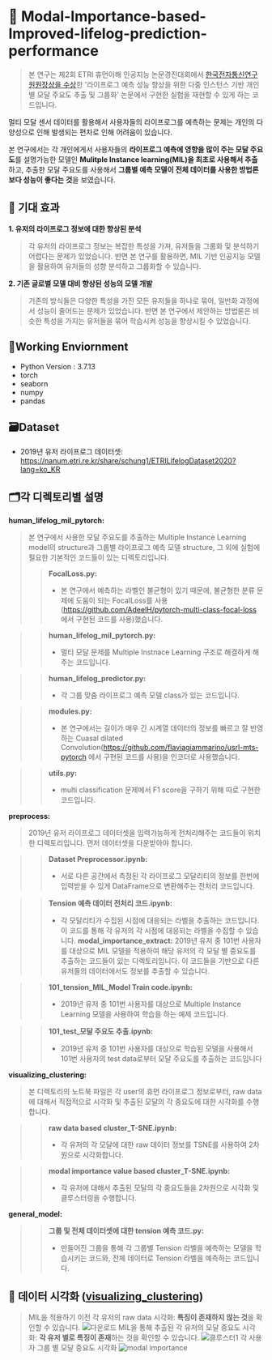 # :jack_o_lantern: Modal-Importance-based-Improved-lifelog-prediction-performance
> 본 연구는 제2회 ETRI 휴먼이해 인공지능 논문경진대회에서 [한국전자통신연구원원장상을 수상](https://www.etri.re.kr/file/bbsFileDownJSON.etri?b_board_id=ETRI06&f_idx=11624)한 '라이프로그 예측 성능 향상을 위한 다중 인스턴스 기반 개인별 모달 주요도 추출 및 그룹화' 논문에서 구현한 실험을 재현할 수 있게 하는 코드입니다.

멀티 모달 센서 데이터를 활용해서 사용자들의 라이프로그를 예측하는 문제는 개인의 다양성으로 인해 발생되는 편차로 인해 어려움이 있습니다.

본 연구에서는 각 개인에게서 사용자들의 **라이프로그 예측에 영향을 많이 주는 모달 주요도**를 설명가능한 모델인 **Mulitple Instance learning(MIL)을 최초로 사용해서 추출**하고, 추출한 모달 주요도를 사용해서 **그룹별 예측 모델이 전체 데이터를 사용한 방법론보다 성능이 좋다는 것**을 보였습니다.

## :apple: 기대 효과
**1. 유저의 라이프로그 정보에 대한 향상된 분석**
> 각 유저의 라이프로그 정보는 복잡한 특성을 가져, 유저들을 그룹화 및 분석하기 어렵다는 문제가 있었습니다. 반면 본 연구를 활용하면, MIL 기반 인공지능 모델을 활용하여 유저들의 성향 분석하고 그룹화할 수 있습니다.
 
**2. 기존 글로벌 모델 대비 향상된 성능의 모델 개발**
> 기존의 방식들은 다양한 특성을 가진 모든 유저들을 하나로 묶어, 일반화 과정에서 성능이 줄어드는 문제가 있었습니다. 반면 본 연구에서 제안하는 방법론은 비슷한 특성을 가지는 유저들을 묶어 학습시켜 성능을 향상시킬 수 있었습니다.

## 🌲Working Enviornment
* Python Version : 3.7.13
* torch
* seaborn
* numpy
* pandas

## 🗃️Dataset
* 2019년 유저 라이프로그 데이터셋: https://nanum.etri.re.kr/share/schung1/ETRILifelogDataset2020?lang=ko_KR

## 🗂️각 디렉토리별 설명
**human_lifelog_mil_pytorch:**
> 본 연구에서 사용한 모달 주요도를 추출하는 Multiple Instance Learning model의 structure과 그룹별 라이프로그 예측 모델 structure, 그 외에 실험에 필요한 기본적인 코드들이 있는 디렉토리입니다.
>> **FocalLoss.py:**
>> - 본 연구에서 예측하는 라벨인 불균형이 있기 때문에, 불균형한 분류 문제에 도움이 되는 FocalLoss를 사용(https://github.com/AdeelH/pytorch-multi-class-focal-loss 에서 구현된 코드를 사용)했습니다.

>> **human_lifelog_mil_pytorch.py:**
>> - 멀티 모달 문제를 Multiple Instnace Learning 구조로 해결하게 해주는 코드입니다.

>> **human_lifelog_predictor.py:**
>> - 각 그룹 맞춤 라이프로그 예측 모델 class가 있는 코드입니다.

>> **modules.py:**
>> - 본 연구에서는 길이가 매우 긴 시계열 데이터의 정보를 빠르고 잘 반영하는 Cuasal dilated Convolution(https://github.com/flaviagiammarino/usrl-mts-pytorch 에서 구현된 코드를 사용)을 인코더로 사용했습니다.

>> **utils.py:**
>> - multi classification 문제에서 F1 score을 구하기 위해 따로 구현한 코드입니다.

**preprocess:**
> 2019년 유저 라이프로그 데이터셋을 입력가능하게 전처리해주는 코드들이 위치한 디렉토리입니다. 먼저 데이터셋을 다운받아야 합니다.

>> **Dataset Preprocessor.ipynb:**
>> - 서로 다른 공간에서 측정된 각 라이프로그 모달리티의 정보를 한번에 입력받을 수 있게 DataFrame으로 변환해주는 전처리 코드입니다.

>> **Tension 예측 데이터 전처리 코드.ipynb:**
>> - 각 모달리티가 수집된 시점에 대응되는 라벨을 추출하는 코드입니다. 이 코드를 통해 각 유저의 각 시점에 대응되는 라벨을 수집할 수 있습니다.
**modal_importance_extract:**
> 2019년 유저 중 101번 사용자를 대상으로 MIL 모델을 적용하여 해당 유저의 각 모달 별 중요도를 추출하는 코드들이 있는 디렉토리입니다. 이 코드들을 기반으로 다른 유저들의 데이터에서도 정보를 추출할 수 있습니다.

>> **101_tension_MIL_Model Train code.ipynb:**
>> - 2019년 유저 중 101번 사용자를 대상으로 Multiple Instance Learning 모델을 사용하여 학습을 하는 예제 코드입니다.

>> **101_test_모달 주요도 추출.ipynb:**
>> - 2019년 유저 중 101번 사용자를 대상으로 학습된 모델을 사용해서 101번 사용자의 test data로부터 모달 주요도를 추출하는 코드입니다

**visualizing_clustering:**
> 본 디렉토리의 노트북 파일은 각 user의 휴먼 라이프로그 정보로부터, raw data에 대해서 직접적으로 시각화 및 추출된 모달의 각 중요도에 대한 시각화를 수행합니다.

>> **raw data based cluster_T-SNE.ipynb:**
>> - 각 유저의 각 모달에 대한 raw 데이터 정보를 TSNE를 사용하여 2차원으로 시각화합니다.

>> **modal importance value based cluster_T-SNE.ipynb:**
>> - 각 유저에 대해서 추출된 모달의 각 중요도들을 2차원으로 시각화 및 클루스터링을 수행합니다.

**general_model:**
>> **그룹 및 전체 데이터셋에 대한 tension 예측 코드.py:**
>> - 만들어진 그룹을 통해 각 그룹별 Tension 라벨을 예측하는 모델을 학습시키는 코드와, 전체 데이터로 Tension 라벨을 예측하는 코드입니다.

## 🔎 데이터 시각화 ([visualizing_clustering](https://github.com/ZangZaeSeok/Modal-Importance-based-Improved-lifelog-prediction-performance/tree/main/visualizing_clustering))
> MIL을 적용하기 이전 각 유저의 raw data 시각화: **특징이 존재하지 않는 것**을 확인할 수 있습니다.
![다운로드](https://github.com/user-attachments/assets/a7fab041-2818-4230-8b0b-2f5352fbe27b)
> MIL을 통해 추출된 각 유저의 모달 중요도 시각화: **각 유저 별로 특징이 존재**하는 것을 확인할 수 있습니다.
![클루스터1](https://github.com/user-attachments/assets/68affe1e-f226-4b33-bdf5-4629b283d5b9)
> 각 사용자 그룹 별 모달 중요도 시각화
![modal importance](https://github.com/user-attachments/assets/e0c0f61a-d495-4d8b-9bf3-445239ae834a)

  
